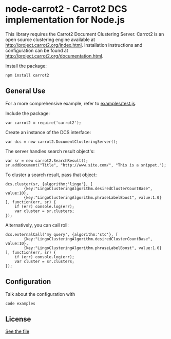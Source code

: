 # node-carrot2 - Carrot2 DCS implementation for Node.js

This library requires the Carrot2 Document Clustering Server. Carrot2 is an open source clustering engine available at http://project.carrot2.org/index.html. Installation instructions and configuration can be found at http://project.carrot2.org/documentation.html.

Install the package:

	npm install carrot2

## General Use

For a more comprehensive example, refer to [examples/test.js](https://github.com/TeehanLax/node-carrot2/blob/master/examples/test.js). 

Include the package:

	var carrot2 = require('carrot2');

Create an instance of the DCS interface:

	var dcs = new carrot2.DocumentClusteringServer();

The server handles search result object's:

	var sr = new carrot2.SearchResult();
	sr.addDocument("Title", "http://www.site.com/", "This is a snippet.");

To cluster a search result, pass that object:

	dcs.cluster(sr, {algorithm:'lingo'}, [ 
            {key:"LingoClusteringAlgorithm.desiredClusterCountBase", value:10},
            {key:"LingoClusteringAlgorithm.phraseLabelBoost", value:1.0}
	], function(err, sr) {
	    if (err) console.log(err);
	    var cluster = sr.clusters;
	});

Alternatively, you can call roll:

	dcs.externalCall('my query', {algorithm:'stc'}, [ 
            {key:"LingoClusteringAlgorithm.desiredClusterCountBase", value:10},
            {key:"LingoClusteringAlgorithm.phraseLabelBoost", value:1.0}
	], function(err, sr) {
	    if (err) console.log(err);
		var cluster = sr.clusters;
	});

## Configuration

Talk about the configuration with

	code examples

## License

[See the file](https://github.com/TeehanLax/node-carrot2/blob/master/LICENSE)